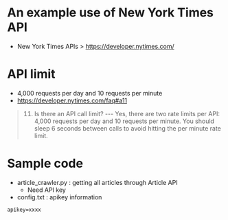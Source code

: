 # An example use of New York Times API
- New York Times APIs > https://developer.nytimes.com/

# API limit
- 4,000 requests per day and 10 requests per minute
- https://developer.nytimes.com/faq#a11
> 11. Is there an API call limit? --- 
> Yes, there are two rate limits per API: 4,000 requests per day and 10 requests per minute.
> You should sleep 6 seconds between calls to avoid hitting the per minute rate limit. 

# Sample code
- article_crawler.py : getting all articles through Article API
  - Need API key
- config.txt : apikey information
```
apikey=xxxx
```
